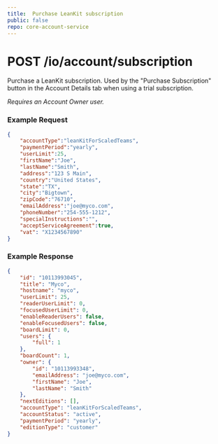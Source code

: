 ```yaml
---
title:  Purchase LeanKit subscription
public: false
repo: core-account-service
---
```

# POST /io/account/subscription
Purchase a LeanKit subscription. Used by the "Purchase Subscription" button in the Account Details tab when using a trial subscription.

_Requires an Account Owner user._
### Example Request
```json
{
    "accountType":"leanKitForScaledTeams",
    "paymentPeriod":"yearly",
    "userLimit":25,
    "firstName":"Joe",
    "lastName":"Smith",
    "address":"123 S Main",
    "country":"United States",
    "state":"TX",
    "city":"Bigtown",
    "zipCode":"76710",
    "emailAddress":"joe@myco.com",
    "phoneNumber":"254-555-1212",
    "specialInstructions":"",
    "acceptServiceAgreement":true,
    "vat": "X1234567890"
}
```
### Example Response
```json
{
    "id": "10113993045",
    "title": "Myco",
    "hostname": "myco",
    "userLimit": 25,
    "readerUserLimit": 0,
    "focusedUserLimit": 0,
    "enableReaderUsers": false,
    "enableFocusedUsers": false,
    "boardLimit": 0,
    "users": {
        "full": 1
    },
    "boardCount": 1,
    "owner": {
        "id": "10113993348",
        "emailAddress": "joe@myco.com",
        "firstName": "Joe",
        "lastName": "Smith"
    },
    "nextEditions": [],
    "accountType": "leanKitForScaledTeams",
    "accountStatus": "active",
    "paymentPeriod": "yearly",
    "editionType": "customer"
}
```
